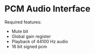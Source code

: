 # PCM Audio Interface




Required features:

- Mute bit
- Global gain register
- Playback of 44100 Hz audio
- 16 bit signed pcm
